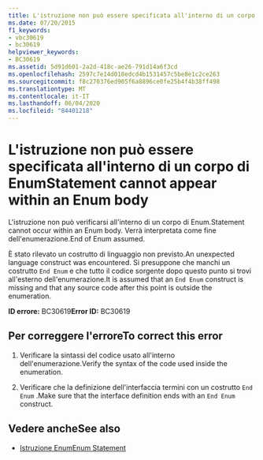 ```yaml
---
title: L'istruzione non può essere specificata all'interno di un corpo di Enum
ms.date: 07/20/2015
f1_keywords:
- vbc30619
- bc30619
helpviewer_keywords:
- BC30619
ms.assetid: 5d91d601-2a2d-418c-ae26-791d14a6f3cd
ms.openlocfilehash: 2597c7e14d018edcd4b1531457c5be8e1c2ce263
ms.sourcegitcommit: f8c270376ed905f6a8896ce0fe25b4f4b38ff498
ms.translationtype: MT
ms.contentlocale: it-IT
ms.lasthandoff: 06/04/2020
ms.locfileid: "84401218"
---
```

# <a name="statement-cannot-appear-within-an-enum-body"></a><span data-ttu-id="4ef06-102">L'istruzione non può essere specificata all'interno di un corpo di Enum</span><span class="sxs-lookup"><span data-stu-id="4ef06-102">Statement cannot appear within an Enum body</span></span>
<span data-ttu-id="4ef06-103">L'istruzione non può verificarsi all'interno di un corpo di Enum.</span><span class="sxs-lookup"><span data-stu-id="4ef06-103">Statement cannot occur within an Enum body.</span></span> <span data-ttu-id="4ef06-104">Verrà interpretata come fine dell'enumerazione.</span><span class="sxs-lookup"><span data-stu-id="4ef06-104">End of Enum assumed.</span></span>  
  
 <span data-ttu-id="4ef06-105">È stato rilevato un costrutto di linguaggio non previsto.</span><span class="sxs-lookup"><span data-stu-id="4ef06-105">An unexpected language construct was encountered.</span></span> <span data-ttu-id="4ef06-106">Si presuppone che manchi un costrutto `End Enum` e che tutto il codice sorgente dopo questo punto si trovi all'esterno dell'enumerazione.</span><span class="sxs-lookup"><span data-stu-id="4ef06-106">It is assumed that an `End Enum` construct is missing and that any source code after this point is outside the enumeration.</span></span>  
  
 <span data-ttu-id="4ef06-107">**ID errore:** BC30619</span><span class="sxs-lookup"><span data-stu-id="4ef06-107">**Error ID:** BC30619</span></span>  
  
## <a name="to-correct-this-error"></a><span data-ttu-id="4ef06-108">Per correggere l'errore</span><span class="sxs-lookup"><span data-stu-id="4ef06-108">To correct this error</span></span>  
  
1. <span data-ttu-id="4ef06-109">Verificare la sintassi del codice usato all'interno dell'enumerazione.</span><span class="sxs-lookup"><span data-stu-id="4ef06-109">Verify the syntax of the code used inside the enumeration.</span></span>  
  
2. <span data-ttu-id="4ef06-110">Verificare che la definizione dell'interfaccia termini con un costrutto `End Enum` .</span><span class="sxs-lookup"><span data-stu-id="4ef06-110">Make sure that the interface definition ends with an `End Enum` construct.</span></span>  
  
## <a name="see-also"></a><span data-ttu-id="4ef06-111">Vedere anche</span><span class="sxs-lookup"><span data-stu-id="4ef06-111">See also</span></span>

- [<span data-ttu-id="4ef06-112">Istruzione Enum</span><span class="sxs-lookup"><span data-stu-id="4ef06-112">Enum Statement</span></span>](../language-reference/statements/enum-statement.md)
